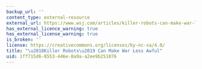 ```yaml
---
backup_url: ''
content_type: external-resource
external_url: https://www.wsj.com/articles/killer-robots-can-make-war-less-awful-1504284282
has_external_licence_warning: true
has_external_license_warning: true
is_broken: ''
license: https://creativecommons.org/licenses/by-nc-sa/4.0/
title: "\u2018Killer Robots\u2019 Can Make War Less Awful"
uid: 1ff715d6-8553-446e-8a9a-a2ee9b251076
---
```

